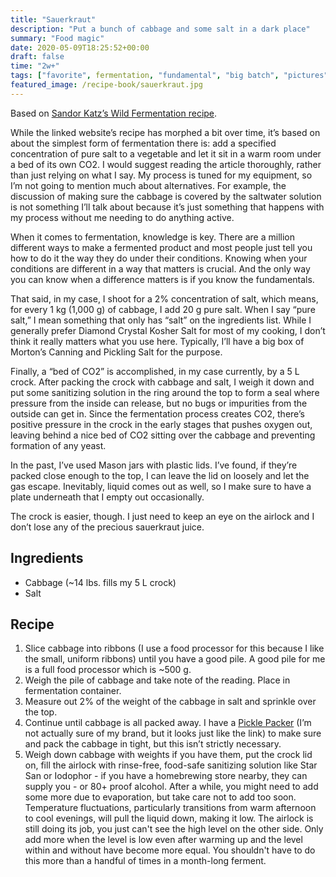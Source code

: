 ```yaml
---
title: "Sauerkraut"
description: "Put a bunch of cabbage and some salt in a dark place"
summary: "Food magic"
date: 2020-05-09T18:25:52+00:00
draft: false
time: "2w+"
tags: ["favorite", fermentation, "fundamental", "big batch", "pictures"]
featured_image: /recipe-book/sauerkraut.jpg
---
```


Based on [Sandor Katz’s Wild Fermentation recipe](https://www.wildfermentation.com/making-sauerkraut-2 "Wild Fermentation - Sauerkraut").

While the linked website’s recipe has morphed a bit over time, it’s based on about the simplest form of fermentation there is: add a specified concentration of pure salt to a vegetable and let it sit in a warm room under a bed of its own CO2. I would suggest reading the article thoroughly, rather than just relying on what I say. My process is tuned for my equipment, so I’m not going to mention much about alternatives. For example, the discussion of making sure the cabbage is covered by the saltwater solution is not something I’ll talk about because it’s just something that happens with my process without me needing to do anything active.

When it comes to fermentation, knowledge is key. There are a million different ways to make a fermented product and most people just tell you how to do it the way they do under their conditions. Knowing when your conditions are different in a way that matters is crucial. And the only way you can know when a difference matters is if you know the fundamentals.

That said, in my case, I shoot for a 2% concentration of salt, which means, for every 1 kg (1,000 g) of cabbage, I add 20 g pure salt. When I say “pure salt,” I mean something that only has “salt” on the ingredients list. While I generally prefer Diamond Crystal Kosher Salt for most of my cooking, I don’t think it really matters what you use here. Typically, I’ll have a big box of Morton’s Canning and Pickling Salt for the purpose.

Finally, a “bed of CO2” is accomplished, in my case currently, by a 5 L crock. After packing the crock with cabbage and salt, I weigh it down and put some sanitizing solution in the ring around the top to form a seal where pressure from the inside can release, but no bugs or impurities from the outside can get in. Since the fermentation process creates CO2, there’s positive pressure in the crock in the early stages that pushes oxygen out, leaving behind a nice bed of CO2 sitting over the cabbage and preventing formation of any yeast.

In the past, I’ve used Mason jars with plastic lids. I’ve found, if they’re packed close enough to the top, I can leave the lid on loosely and let the gas escape. Inevitably, liquid comes out as well, so I make sure to have a plate underneath that I empty out occasionally.

The crock is easier, though. I just need to keep an eye on the airlock and I don’t lose any of the precious sauerkraut juice.

## Ingredients

- Cabbage (~14 lbs. fills my 5 L crock)
- Salt

## Recipe

1. Slice cabbage into ribbons (I use a food processor for this because I like the small, uniform ribbons) until you have a good pile. A good pile for me is a full food processor which is ~500 g.
1. Weigh the pile of cabbage and take note of the reading. Place in fermentation container.
1. Measure out 2% of the weight of the cabbage in salt and sprinkle over the top.
1. Continue until cabbage is all packed away. I have a [Pickle Packer](https://www.masontops.com/products/pickle-packer-all-natural-acacia-wood-vegetable-tamper-muddler "Pickle Packer from Masontops") (I’m not actually sure of my brand, but it looks just like the link) to make sure and pack the cabbage in tight, but this isn’t strictly necessary.
1. Weigh down cabbage with weights if you have them, put the crock lid on, fill the airlock with rinse-free, food-safe sanitizing solution like Star San or Iodophor - if you have a homebrewing store nearby, they can supply you - or 80+ proof alcohol. After a while, you might need to add some more due to evaporation, but take care not to add too soon. Temperature fluctuations, particularly transitions from warm afternoon to cool evenings, will pull the liquid down, making it low. The airlock is still doing its job, you just can't see the high level on the other side. Only add more when the level is low even after warming up and the level within and without have become more equal. You shouldn't have to do this more than a handful of times in a month-long ferment.
